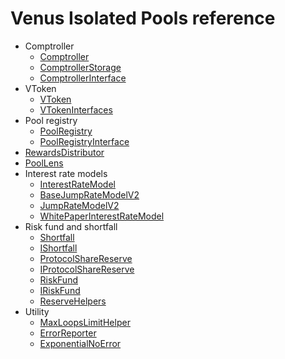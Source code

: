 # Venus Isolated Pools reference

- Comptroller
  - [Comptroller](./Comptroller.md)
  - [ComptrollerStorage](./ComptrollerStorage.md)
  - [ComptrollerInterface](./ComptrollerInterface.md)
- VToken
  - [VToken](./VToken.md)
  - [VTokenInterfaces](./VTokenInterfaces.md)
- Pool registry
  - [PoolRegistry](./Pool/PoolRegistry.md)
  - [PoolRegistryInterface](./Pool/PoolRegistryInterface.md)
- [RewardsDistributor](./Rewards/RewardsDistributor.md)
- [PoolLens](./Lens/PoolLens.md)
- Interest rate models
  - [InterestRateModel](./InterestRateModel.md)
  - [BaseJumpRateModelV2](./BaseJumpRateModelV2.md)
  - [JumpRateModelV2](./JumpRateModelV2.md)
  - [WhitePaperInterestRateModel](./WhitePaperInterestRateModel.md)
- Risk fund and shortfall
  - [Shortfall](./Shortfall/Shortfall.md)
  - [IShortfall](./Shortfall/IShortfall.md)
  - [ProtocolShareReserve](./RiskFund/ProtocolShareReserve.md)
  - [IProtocolShareReserve](./RiskFund/IProtocolShareReserve.md)
  - [RiskFund](./RiskFund/RiskFund.md)
  - [IRiskFund](./RiskFund/IRiskFund.md)
  - [ReserveHelpers](./RiskFund/ReserveHelpers.md)
- Utility
  - [MaxLoopsLimitHelper](./MaxLoopsLimitHelper.md)
  - [ErrorReporter](./ErrorReporter.md)
  - [ExponentialNoError](./ExponentialNoError.md)
